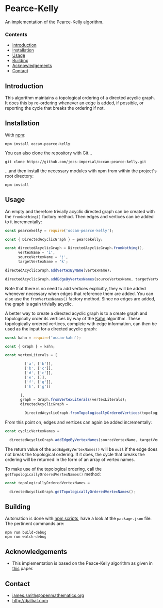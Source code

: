 # Pearce-Kelly

An implementation of the Pearce-Kelly algorithm.

### Contents

- [Introduction](#introduction)
- [Installation](#installation)
- [Usage](#usage)
- [Building](#building)
- [Acknowledgements](#acknowledgements)
- [Contact](#contact)

## Introduction

This algorithm maintains a topological ordering of a directed acyclic graph. It does this by re-ordering whenever an edge is added, if possible, or reporting the cycle that breaks the ordering if not.

## Installation

With [npm](https://www.npmjs.com/):

    npm install occam-pearce-kelly

You can also clone the repository with [Git](https://git-scm.com/)...

    git clone https://github.com/jecs-imperial/occam-pearce-kelly.git

...and then install the necessary modules with npm from within the project's root directory:

    npm install

## Usage

An empty and therefore trivially acyclic directed graph can be created with the `fromNothing()` factory method. Then edges and vertices can be added to it incrementally:

```js
const pearcekelly = require('occam-pearce-kelly');

const { DirectedAcyclicGraph } = pearcekelly;

const directedAcyclicGraph = DirectedAcyclicGraph.fromNothing(),
      vertexName = 'i',
      sourceVertexName = 'j',
      targetVertexName = 'k';

directedAcyclicGraph.addVertexByName(vertexName);

directedAcyclicGraph.addEdgeByVertexNames(sourceVertexName, targetVertexName);
```

Note that there is no need to add vertices explicitly, they will be added whenever necessary when edges that reference them are added. You can also use the `fromVertexNames()` factory method. Since no edges are added, the graph is again trivially acyclic.

A better way to create a directed acyclic graph is to a create graph and topologically order its vertices by way of the [Kahn](https://github.com/occam-proof-assistant/Kahn) algorithm. These topologically ordered vertices, complete with edge information, can then be used as the input for a directed acyclic graph:

```js
const kahn = require('occam-kahn');

const { Graph } = kahn;

const vertexLiterals = [

         ['a', ['b']],
         ['b', ['c']],
         ['d', ['c']],
         ['e', []],
         ['f', ['g']],
         ['h', ['g']]

       ],
       graph = Graph.fromVertexLiterals(vertexLiterals);
       directedAcyclicGraph =

         DirectedAcyclicGraph.fromTopologicallyOrderedVertices(topologicallyOrderedVertices);
```
            
From this point on, edges and vertices can again be added incrementally:

```js
const cyclicVertexNames =

  directedAcyclicGraph.addEdgeByVertexNames(sourceVertexName, targetVertexName);
```
        
The return value of the `addEdgeByVertexNames()` will be `null` if the edge does not break the topological ordering. If it does, the cycle that breaks the ordering will be returned in the form of an array of vertex names.

To make use of the topological ordering, call the `getTopologicallyOrderedVertexNames()` method:

```js
const topologicallyOrderedVertexNames =

  directedAcyclicGraph.getTopologicallyOrderedVertexNames();
```

## Building

Automation is done with [npm scripts](https://docs.npmjs.com/misc/scripts), have a look at the `package.json` file. The pertinent commands are:

    npm run build-debug
    npm run watch-debug

## Acknowledgements

* This implementation is based on the Peace-Kelly algorithm as given in [this](http://homepages.ecs.vuw.ac.nz/~djp/files/PK-JEA07.pdf) paper.

## Contact

* james.smith@openmathematics.org
* http://djalbat.com
